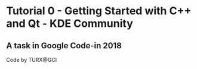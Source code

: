 # Tutorial 0 - Getting Started with C++ and Qt - KDE Community
## A task in Google Code-in 2018

Code by TURX@GCI
